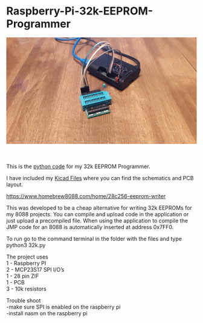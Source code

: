 # Raspberry-Pi-32k-EEPROM-Programmer

![alt text](/images/20211111_121409.jpg)

\
\
This is the [python code](https://github.com/homebrew8088/Raspberry-Pi-32k-EEPROM-Programmer/tree/main/py) for my 32k EEPROM Programmer. 

I have included my [Kicad Files](https://github.com/homebrew8088/Raspberry-Pi-32k-EEPROM-Programmer/tree/main/Kicad) where you can find the schematics and PCB layout.

https://www.homebrew8088.com/home/28c256-eeprom-writer

This was developed to be a cheap alternative for writing 32k EEPROMs for my 8088 projects. You can compile and upload code in the application or just upload a precompiled file.  When using the application to compile the JMP code for an 8088 is automatically inserted at address 0x7FF0.  

To run go to the command terminal in the folder with the files and type  python3 32k.py

The project uses\
1 - Raspberry PI\
2 - MCP23S17 SPI I/O’s\
1 - 28 pin ZIF\
1 - PCB\
3 - 10k resistors 

Trouble shoot \
-make sure SPI is enabled on the raspberry pi \
-install nasm on the raspberry pi
